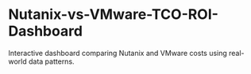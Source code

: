 # Nutanix-vs-VMware-TCO-ROI-Dashboard
Interactive dashboard comparing Nutanix and VMware costs using real-world data patterns. 
